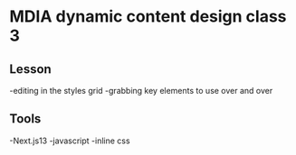 # MDIA dynamic content design class 3

## Lesson 
-editing in the styles grid
-grabbing key elements to use over and over

## Tools

-Next.js13
-javascript
-inline css
